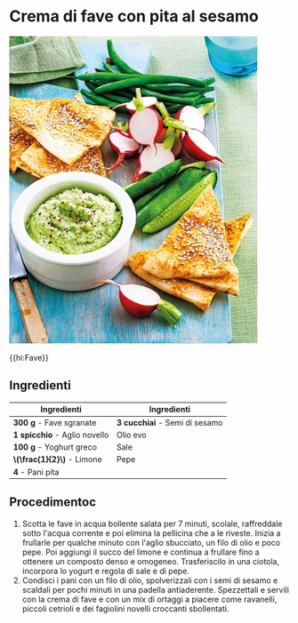 # Crema di fave con pita al sesamo

![](img/Crema-di-fave-con-pita-al-sesamo.webp)

{{hi:Fave}}

## Ingredienti

| Ingredienti                  | Ingredienti             |
| ---------------------------- | ----------------------- |
| **300 g** - Fave sgranate | **3 cucchiai** - Semi di sesamo |
| **1 spicchio** - Aglio novello | Olio evo |
| **100 g** - Yoghurt greco | Sale |
| **\\(\frac{1}{2}\\)** - Limone | Pepe |
| **4** - Pani pita | |

## Procedimentoc

1. Scotta le fave in acqua bollente salata per 7 minuti, scolale, raffreddale sotto l'acqua corrente e poi elimina la pellicina che a le riveste. Inizia a frullarle per qualche minuto con l'aglio sbucciato, un filo di olio e poco pepe. Poi aggiungi il succo del limone e continua a frullare fino a ottenere un composto denso e omogeneo. Trasferiscilo in una ciotola, incorpora lo yogurt e regola di sale e di pepe.
1. Condisci i pani con un filo di olio, spolverizzali con i semi di sesamo e scaldali per pochi minuti in una padella antiaderente. Spezzettali e servili con la crema di fave e con un mix di ortaggi a piacere come ravanelli, piccoli cetrioli e dei fagiolini novelli croccanti sbollentati.
